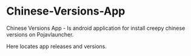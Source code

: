 # Chinese-Versions-App
Chinese Versions App - Is android application for install creepy chinese versions on Pojavlauncher. 

Here locates app releases and versions.
